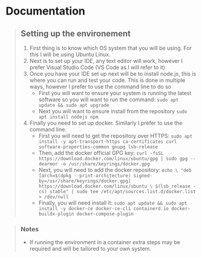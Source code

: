 # Documentation

>## Setting up the environement
>
>1) First thing is to know which OS system that you will be using. For this I will be using Ubuntu Linux. 
>2) Next is to set up your IDE, any text editor will work, however I prefer Visual Studio Code (VS Code as I will refer to it)
>3) Once you have your IDE set up next will be to install node.js, this is where you can run and test your code. This is done in multiple ways, however I prefer to use the command line to do so
>    * First you will want to ensure your system is running the latest software so you will want to run the command:
>  `sudo apt update && sudo apt upgrade`
>    * Next you will want to ensure install from the repository
>   `sudo apt install nodejs npm`
>4) Finally you need to set up docker. Similarly I prefer to use the command line.
>    *  First you will need to get the repository over HTTPS:
>   `sudo apt install -y apt-transport-https ca-certificates curl software-properties-common gnupg lsb-release`
>    *  Then, add the docker official GPG key:
>   `curl -fsSL https://download.docker.com/linux/ubuntu/gpg | sudo gpg --dearmor -o /usr/share/keyrings/docker.gpg`
>    *  Next, you will need to add the docker repository:
>   `echo \ "deb [arch=$(dpkg --print-architecture) signed-by=/usr/share/keyrings/docker.gpg] https://download.docker.com/linux/ubuntu \
  $(lsb_release -cs) stable" | sudo tee /etc/apt/sources.list.d/docker.list > /dev/null`
>    *  Finally, you will need install it:
>   `sudo apt update && sudo apt install -y docker-ce docker-ce-cli containerd.io docker-buildx-plugin docker-compose-plugin`

>### Notes
> * If running the environment in a container extra steps may be required and will be tailored to your own system.